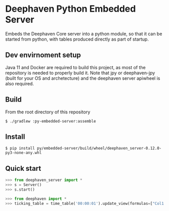 # Deephaven Python Embedded Server

Embeds the Deephaven Core server into a python module, so that it can be started from python, with tables produced
directly as part of startup.

## Dev envirnoment setup
Java 11 and Docker are required to build this project, as most of the repository is needed to properly build it.
Note that jpy or deephaven-jpy (built for your OS and archetecture) and the deephaven server apiwheel is also
required. 

## Build
From the root directory of this repository
```shell
$ ./gradlew :py-embedded-server:assemble
```

## Install
```shell
$ pip install py/embedded-server/build/wheel/deephaven_server-0.12.0-py3-none-any.whl
```

## Quick start

```python
>>> from deephaven_server import *
>>> s = Server()
>>> s.start()

>>> from deephaven import *
>>> ticking_table = time_table('00:00:01').update_view(formulas=["Col1 = i % 2"])


```